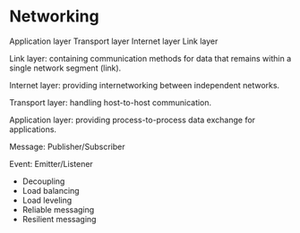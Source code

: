 # Networking

Application layer Transport layer Internet layer Link layer

Link layer: containing communication methods for data that remains within a single network segment (link).

Internet layer: providing internetworking between independent networks.

Transport layer: handling host-to-host communication.

Application layer: providing process-to-process data exchange for applications.

Message: Publisher/Subscriber

Event: Emitter/Listener

* Decoupling
* Load balancing
* Load leveling
* Reliable messaging
* Resilient messaging
